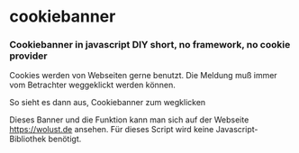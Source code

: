 # cookiebanner
### Cookiebanner in javascript  DIY  short, no framework, no cookie provider


Cookies werden von Webseiten gerne benutzt. Die Meldung muß immer vom Betrachter weggeklickt werden können.

So sieht es dann aus, Cookiebanner zum wegklicken

Dieses Banner und die Funktion kann man sich auf der Webseite https://wolust.de ansehen. Für dieses Script wird keine Javascript-Bibliothek benötigt.
